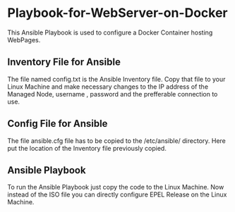 # Playbook-for-WebServer-on-Docker
This Ansible Playbook is used to configure a Docker Container hosting WebPages.
<h2>Inventory File for Ansible</h2>
<p>The file named config.txt is the Ansible Inventory file. Copy that file to your Linux Machine and make necessary changes to the IP address of the Managed Node, username , password and the prefferable connection to use.</p>
<h2>Config File for Ansible</h2>
<p>The file ansible.cfg file has to be copied to the /etc/ansible/ directory. Here put the location of the Inventory file previously copied.</p>
<h2>Ansible Playbook</h2>
<p>To run the Ansible Playbook just copy the code to the Linux Machine. Now instead of the ISO file you can directly configure EPEL Release on the Linux Machine.</p>

